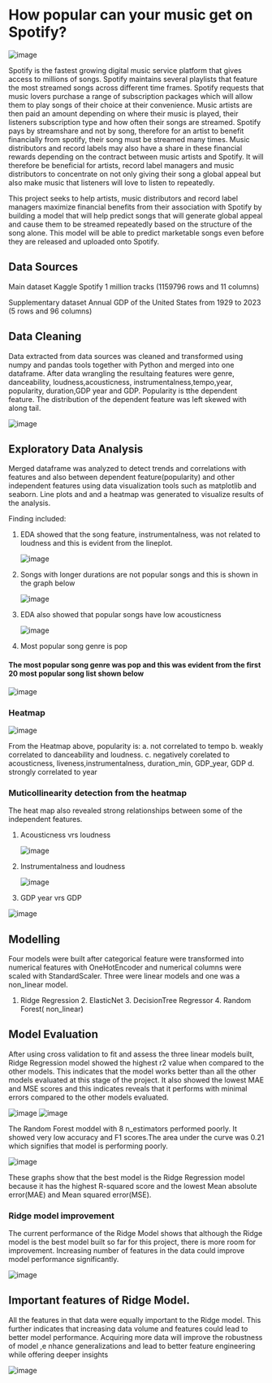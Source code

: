 # How popular can your music get on Spotify?
![image](https://github.com/user-attachments/assets/b881a7a7-f528-4099-9f79-90ac869ff305)


Spotify is the fastest growing digital music service platform that gives access to millions of songs. Spotify maintains several playlists that feature the most streamed songs across different time frames. Spotify requests that music lovers purchase a range of subscription packages which will allow them to play songs of their choice at their convenience. Music artists are then paid an amount depending on where their music is played, their listeners subscription type and how often their songs are streamed. Spotify pays by streamshare and not by song, therefore for an artist to benefit financially from spotify, their song must be streamed many times. Music distributors and record labels may also have a share in these financial rewards depending on the contract between music artists and Spotify. It will therefore be beneficial for artists, record label managers and music distributors to concentrate on not only giving their song a global appeal but also make music that listeners will love to listen to repeatedly. 

This project seeks to help artists, music distributors and record label managers maximize financial benefits from their association with Spotify by building a model that will help predict songs that will generate global appeal and cause them to be streamed repeatedly based on the structure of the song alone. This model will be able to predict marketable songs even before they are released and uploaded onto Spotify. 

## Data Sources
Main dataset
Kaggle Spotify 1 million tracks 
(1159796 rows and 11 columns)

Supplementary dataset
Annual GDP of the United States from 1929 to 2023 
(5 rows and 96 columns)

## Data Cleaning
Data extracted from data sources was cleaned and transformed using numpy and pandas tools together with Python and merged into one dataframe. After data wrangling the resultaing features were genre, danceability, loudness,acousticness, instrumentalness,tempo,year, popularity, duration,GDP year and GDP. Popularity is  tthe dependent feature.
The distribution of the dependent feature was left skewed with along tail.

![image](https://github.com/user-attachments/assets/177b091b-bb63-4e74-960b-ebf8fc1d0883)


## Exploratory Data Analysis
Merged dataframe was analyzed to detect trends and correlations with features and also between dependent feature(popularity) and other independent features using data visualization tools such as matplotlib and seaborn. Line plots and and a heatmap was generated to visualize results of the analysis. 

Finding included:

1. EDA showed that the song feature, instrumentalness, was not related to loudness and this is evident from the lineplot.
 
   ![image](https://github.com/user-attachments/assets/7c68c110-6d66-42ce-8cf3-f426848a3980)


2. Songs with longer durations are not popular songs and this is shown in the graph below

   ![image](https://github.com/user-attachments/assets/0534b6bc-285f-46f2-95d9-9e0021f91129)


3. EDA also showed that popular songs have low acousticness

   ![image](https://github.com/user-attachments/assets/faf363d6-e467-426f-b934-c8590a15b9d4)


4. Most popular song genre is pop
   
  #### The most popular song genre was pop and this was evident from the first 20 most popular song list shown below

  ![image](https://github.com/user-attachments/assets/a404f4a7-d024-4051-932c-0999034d0dba)


  
### Heatmap

![image](https://github.com/user-attachments/assets/a5f320f6-78a5-4d98-ae8a-13977fbad6e9)


 From the Heatmap above, popularity is:
a. not correlated to tempo
b. weakly correlated to danceability and loudness.
c. negatively corelated to acousticness, liveness,instrumentalness, duration_min, GDP_year, GDP
d. strongly correlated to year

### Muticollinearity detection from the heatmap
The heat map also revealed strong relationships between some of the independent features.

1. Acousticness vrs loudness

   ![image](https://github.com/user-attachments/assets/607ce93f-66dd-4f0a-8255-b65f4c881952)


2. Instrumentalness and loudness
   
   ![image](https://github.com/user-attachments/assets/0c12864b-7f2e-44c6-9ac5-daf8a5b284d5)


4. GDP year vrs GDP
   
 ![image](https://github.com/user-attachments/assets/f5aa0a25-27fb-44ec-86a7-f297e8527286)


## Modelling
Four models were built after categorical feature were transformed into numerical features with OneHotEncoder and numerical columns were scaled with StandardScaler. Three were linear models and one was a non_linear model.

1. Ridge Regression  2. ElasticNet 3. DecisionTree Regressor 4. Random Forest( non_linear)
  

## Model Evaluation

After using cross validation to fit  and assess the three linear models built,  Ridge Regression model showed the highest r2 value when compared to the other models. This indicates that the model works better than all the other models evaluated at this stage of the project. It also showed the lowest MAE and MSE scores and this indicates reveals that it performs with minimal errors compared to the other models evaluated.


![image](https://github.com/user-attachments/assets/2dbbcdf1-d840-4cf5-abb3-3dd04cca838f)  ![image](https://github.com/user-attachments/assets/f958ef67-15f8-403f-a351-efb522c1e82c)


The Random Forest moddel  with 8 n_estimators performed poorly. It  showed very low accuracy and F1 scores.The area under the curve was 0.21 which signifies that model is performing poorly.

![image](https://github.com/user-attachments/assets/4386b846-9c8d-43c3-8da7-50c0bd009fbd)


These graphs show that the best model is the Ridge Regression model because it has the highest R-squared score and the lowest Mean absolute error(MAE) and Mean squared error(MSE).

### Ridge model improvement
The current performance of the Ridge Model shows that although the Ridge model is the best model built so far for this project, there is more  room for improvement. Increasing number of features in the data could improve model performance significantly.

![image](https://github.com/user-attachments/assets/7740e753-fba7-4dac-aeeb-bc35822a34af)



## Important features of Ridge Model.

All the features in that data were equally important to the Ridge model. This further indicates that increasing data volume and features could lead to better model performance.
Acquiring more data will improve the robustness of model ,e nhance generalizations and lead to better feature engineering while offering deeper insights

![image](https://github.com/user-attachments/assets/be15ace8-7c2a-4da5-9324-5f9bfaeceb79)
















 





   













